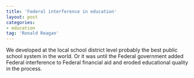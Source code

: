 ```yaml
---
title: 'Federal interference in education'
layout: post
categories:
- education
tag: 'Ronald Reagan'
---
```


We developed at the local school district level probably the best public school system in the world. Or it was until the Federal government added Federal interference to Federal financial aid and eroded educational quality in the process.